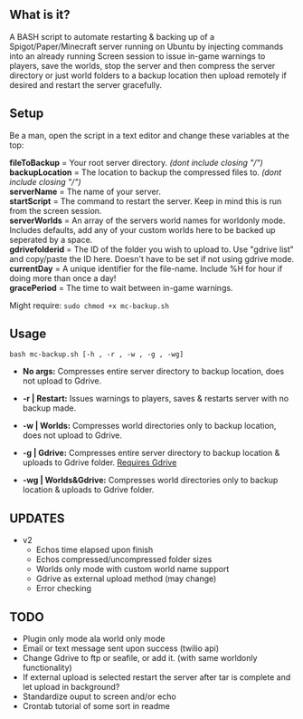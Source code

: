 
## What is it?
A BASH script to automate restarting & backing up of a Spigot/Paper/Minecraft server running on Ubuntu by injecting commands into an already running Screen session to issue in-game warnings to players, save the worlds, stop the server and then compress the server directory or just world folders to a backup location then upload remotely if desired and restart the server gracefully.

## Setup    
Be a man, open the script in a text editor and change these variables at the top:  

**fileToBackup** = Your root server directory. *(dont include closing "/")*  
**backupLocation** = The location to backup the compressed files to. *(dont include closing "/")*   
**serverName** = The name of your server.  
**startScript** = The command to restart the server. Keep in mind this is run from the screen session.  
**serverWorlds** = An array of the servers world names for worldonly mode. Includes defaults, add any of your custom worlds here to be backed up seperated by a space.  
**gdrivefolderid** = The ID of the folder you wish to upload to. Use "gdrive list" and copy/paste the ID here. Doesn't have to be set if not using gdrive mode.  
**currentDay** = A unique identifier for the file-name. Include %H for hour if doing more than once a day!  
**gracePeriod** = The time to wait between in-game warnings.  

Might require: ``sudo chmod +x mc-backup.sh``  

## Usage  

``bash mc-backup.sh [-h , -r , -w , -g , -wg] ``

- **No args:** Compresses entire server directory to backup location, does not upload to Gdrive.  

- **-r | Restart:** Issues warnings to players, saves & restarts server with no backup made.  

- **-w | Worlds:** Compresses world directories only to backup location, does not upload to Gdrive.  

- **-g | Gdrive:** Compresses entire server directory to backup location & uploads to Gdrive folder. 
[Requires Gdrive](https://olivermarshall.net/how-to-upload-a-file-to-google-drive-from-the-command-line/)  

- **-wg | Worlds&Gdrive:** Compresses world directories only to backup location & uploads to Gdrive folder.    

## UPDATES
- v2
	- Echos time elapsed upon finish
	- Echos compressed/uncompressed folder sizes
	- Worlds only mode with custom world name support
	- Gdrive as external upload method (may change)
	- Error checking 

## TODO
- Plugin only mode ala world only mode
- Email or text message sent upon success (twilio api)
- Change Gdrive to ftp or seafile, or add it. (with same worldonly functionality)
- If external upload is selected restart the server after tar is complete and let upload in background?
- Standardize ouput to screen and/or echo
- Crontab tutorial of some sort in readme

